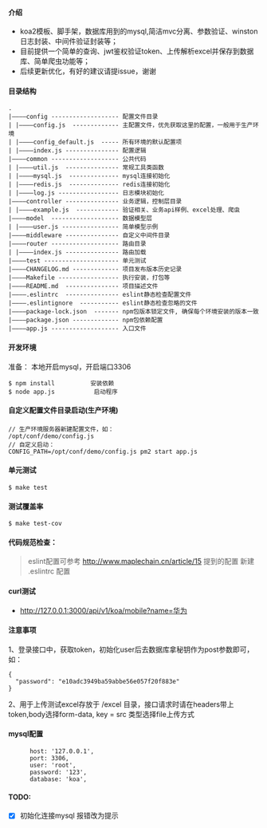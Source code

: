 #### 介绍

 - koa2模板、脚手架，数据库用到的mysql,简洁mvc分离、参数验证、winston日志封装、中间件验证封装等；
 - 目前提供一个简单的查询、jwt鉴权验证token、上传解析excel并保存到数据库、简单爬虫功能等；
 - 后续更新优化，有好的建议请提issue，谢谢


#### 目录结构
```
.
|————config ------------------- 配置文件目录
| |————config.js  ------------- 主配置文件，优先获取这里的配置，一般用于生产环境
| |————config_default.js  ----- 所有环境的默认配置项
| |————index.js --------------- 配置逻辑
|————common ------------------- 公共代码
| |————util.js  --------------- 常规工具类函数
| |————mysql.js  -------------- mysql连接初始化
| |————redis.js  -------------- redis连接初始化
| |————log.js ----------------- 日志模块初始化
|————controller --------------- 业务逻辑，控制层目录
| |————example.js  ------------ 验证相关、业务api样例、excel处理、爬虫
|————model  ------------------- 数据模型层
| |————user.js ---------------- 简单模型示例
|————middleware --------------- 自定义中间件目录
|————router ------------------- 路由目录
| |————index.js --------------- 路由加载
|————test --------------------- 单元测试
|————CHANGELOG.md ------------- 项目发布版本历史记录
|————Makefile ----------------- 执行安装，打包等
|————README.md  --------------- 项目描述文件
|————.eslintrc  --------------- eslint静态检查配置文件
|————.eslintignore  ----------- eslint静态检查忽略的文件
|————package-lock.json  ------- npm包版本锁定文件, 确保每个环境安装的版本一致
|————package.json ------------- npm包依赖配置
|————app.js ------------------- 入口文件
```

#### 开发环境
准备： 本地开启mysql，开启端口3306
```
$ npm install          安装依赖
$ node app.js           启动程序
```


#### 自定义配置文件目录启动(生产环境)

```
// 生产环境服务器新建配置文件，如：
/opt/conf/demo/config.js
// 自定义启动：
CONFIG_PATH=/opt/conf/demo/config.js pm2 start app.js

```

#### 单元测试

```
$ make test
```

#### 测试覆盖率

```
$ make test-cov
```

#### 代码规范检查：

> eslint配置可参考 http://www.maplechain.cn/article/15 提到的配置
> 新建 .eslintrc 配置

#### curl测试

 - http://127.0.0.1:3000/api/v1/koa/mobile?name=华为


#### 注意事项

1、登录接口中，获取token，初始化user后去数据库拿秘钥作为post参数即可，如：
```
{
  "password": "e10adc3949ba59abbe56e057f20f883e"
}
```

2、用于上传测试excel存放于 /excel 目录，接口请求时请在headers带上token,body选择form-data, key = src 类型选择file上传方式

#### mysql配置

```
      host: '127.0.0.1',
      port: 3306,
      user: 'root',
      password: '123',
      database: 'koa',
```

#### TODO: 
- [x] 初始化连接mysql 报错改为提示
